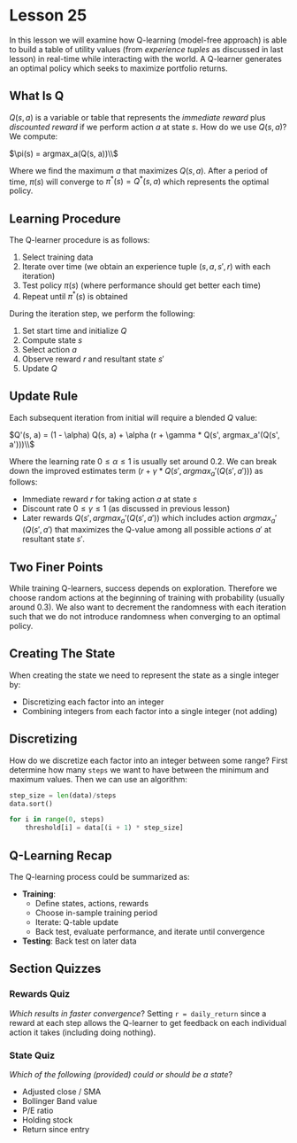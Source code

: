 # Lesson 25

In this lesson we will examine how Q-learning (model-free approach) is able to build a table of utility values (from _experience tuples_ as discussed in last lesson) in real-time while interacting with the world. A Q-learner generates an optimal policy which seeks to maximize portfolio returns.

## What Is Q

$Q(s, a)$ is a variable or table that represents the _immediate reward_ plus _discounted reward_ if we perform action $a$ at state $s$. How do we use $Q(s, a)$? We compute:

$\pi(s) = argmax_a(Q(s, a))\\$

Where we find the maximum $a$ that maximizes $Q(s, a)$. After a period of time, $\pi(s)$ will converge to $\pi^*(s) = Q^*(s, a)$ which represents the optimal policy.

## Learning Procedure

The Q-learner procedure is as follows:

1. Select training data
2. Iterate over time (we obtain an experience tuple $(s, a, s', r)$ with each iteration)
3. Test policy $\pi(s)$ (where performance should get better each time)
4. Repeat until $\pi^*(s)$ is obtained

During the iteration step, we perform the following:

1. Set start time and initialize $Q$
2. Compute state $s$
3. Select action $a$
4. Observe reward $r$ and resultant state $s'$
5. Update $Q$

## Update Rule

Each subsequent iteration from initial will require a blended $Q$ value:

$Q'(s, a) = (1 - \alpha) Q(s, a) + \alpha (r + \gamma * Q(s', argmax_a'(Q(s', a')))\\$

Where the learning rate $0 \leq \alpha \leq 1$ is usually set around 0.2. We can break down the improved estimates term $(r + \gamma * Q(s', argmax_a'(Q(s', a')))$ as follows:

- Immediate reward $r$ for taking action $a$ at state $s$
- Discount rate $0 \leq \gamma \leq 1$ (as discussed in previous lesson)
- Later rewards $Q(s', argmax_a'(Q(s', a'))$ which includes action $argmax_a'(Q(s', a')$ that maximizes the Q-value among all possible actions $a'$ at resultant state $s'$.

## Two Finer Points

While training Q-learners, success depends on exploration. Therefore we choose random actions at the beginning of training with probability (usually around 0.3). We also want to decrement the randomness with each iteration such that we do not introduce randomness when converging to an optimal policy.

## Creating The State

When creating the state we need to represent the state as a single integer by:

- Discretizing each factor into an integer
- Combining integers from each factor into a single integer (not adding)

## Discretizing

How do we discretize each factor into an integer between some range? First determine how many `steps` we want to have between the minimum and maximum values. Then we can use an algorithm:

```python
step_size = len(data)/steps
data.sort()

for i in range(0, steps)
    threshold[i] = data[(i + 1) * step_size]
```

## Q-Learning Recap

The Q-learning process could be summarized as:

- **Training**:
  - Define states, actions, rewards
  - Choose in-sample training period
  - Iterate: Q-table update
  - Back test, evaluate performance, and iterate until convergence
- **Testing**: Back test on later data

## Section Quizzes

### Rewards Quiz

_Which results in faster convergence_? Setting `r = daily_return` since a reward at each step allows the Q-learner to get feedback on each individual action it takes (including doing nothing).

### State Quiz

_Which of the following (provided) could or should be a state_?

- Adjusted close / SMA
- Bollinger Band value
- P/E ratio
- Holding stock
- Return since entry
